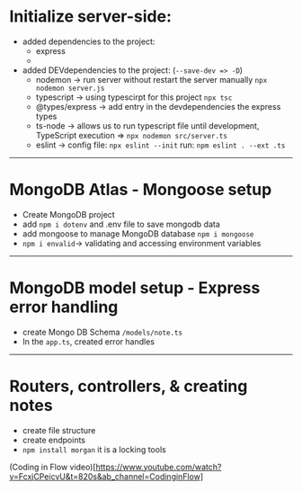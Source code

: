 # Initialize server-side:

- added dependencies to the project:
  - express
  -
- added DEVdependencies to the project: (`--save-dev => -D`)
  - nodemon -> run server without restart the server manually `npx nodemon server.js`
  - typescript -> using typescirpt for this project `npx tsc`
  - @types/express -> add entry in the devdependencies the express types
  - ts-node -> allows us to run typescript file until development, TypeScript execution => `npx nodemon src/server.ts`
  - eslint -> config file: `npx eslint --init` run: `npm eslint . --ext .ts`

---

# MongoDB Atlas - Mongoose setup

- Create MongoDB project
- add `npm i dotenv` and .env file to save mongodb data
- add mongoose to manage MongoDB database `npm i mongoose`
- `npm i envalid`-> validating and accessing environment variables

---

# MongoDB model setup - Express error handling

- create Mongo DB Schema `/models/note.ts`
- In the `app.ts`, created error handles

---

# Routers, controllers, & creating notes

- create file structure
- create endpoints
- `npm install morgan` it is a locking tools

(Coding in Flow video)[https://www.youtube.com/watch?v=FcxjCPeicvU&t=820s&ab_channel=CodinginFlow]
